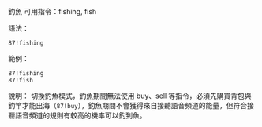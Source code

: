釣魚
可用指令：fishing, fish

語法：
```
87!fishing
```

範例：
```
87!fishing
87!fish
```
說明：
切換釣魚模式，釣魚期間無法使用 buy、sell 等指令，必須先購買背包與釣竿才能出海（`87!buy`），釣魚期間不會獲得來自接聽語音頻道的能量，但符合接聽語音頻道的規則有較高的機率可以釣到魚。
